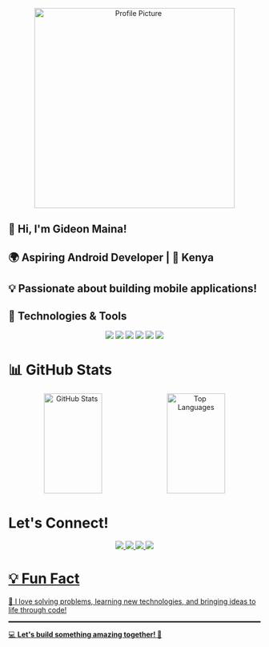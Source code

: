 <p align="center">
  <img src="https://avatars.githubusercontent.com/u/106425420?s=400&u=b085168d95d6f441cbfe03a5c8fc2a1bc05473b7&v=4" 
       alt="Profile Picture" width="400">
</p>

<!-- Introduction -->
## 👋 Hi, I'm Gideon Maina!
## 🌍 Aspiring Android Developer | 📍 Kenya
## 💡 Passionate about building mobile applications!

<!-- Technologies & Tools -->
## 🔧 Technologies & Tools
<p align="center">
  <img src="https://img.shields.io/badge/-Kotlin-0095D5?style=flat-square&logo=kotlin&logoColor=white">
  <img src="https://img.shields.io/badge/-Java-007396?style=flat-square&logo=java&logoColor=white">
  <img src="https://img.shields.io/badge/-Jetpack%20Compose-4285F4?style=flat-square&logo=jetpack-compose&logoColor=white">
  <img src="https://img.shields.io/badge/-Firebase-FFCA28?style=flat-square&logo=firebase&logoColor=white">
  <img src="https://img.shields.io/badge/-Git-F05032?style=flat-square&logo=git&logoColor=white">
  <img src="https://img.shields.io/badge/-GitHub-181717?style=flat-square&logo=github&logoColor=white">
</p>

<!-- GitHub Stats (Side-by-Side with Matching Height) -->
# 📊 GitHub Stats 
<p align="center">
  <img src="https://github-readme-stats.vercel.app/api?username=Gmmaina&show_icons=true&theme=radical" 
       alt="GitHub Stats" width="48%" height="200">
  <img src="https://github-readme-stats.vercel.app/api/top-langs/?username=Gmmaina&layout=compact&theme=radical" 
       alt="Top Languages" width="48%" height="200">
</p>

<!-- Social Media Links with Icons -->
# Let's Connect!
<p align="center">
  <a href="mailto:mutondogm@gmail.com">
      <img src="https://img.shields.io/badge/Gmail-D14836?style=for-the-badge&logo=gmail&logoColor=white">
    </a>
    <a href="https://twitter.com/big_brother254">
      <img src="https://img.shields.io/badge/Twitter-1DA1F2?style=for-the-badge&logo=twitter&logoColor=white">
    </a>
    <a href="https://linkedin.com/in/gideon-maina">
      <img src="https://img.shields.io/badge/LinkedIn-0077B5?style=for-the-badge&logo=linkedin&logoColor=white">
    </a>
     <a href="https://www.hackerrank.com/wizardkid">
      <img src="https://img.shields.io/badge/HackerRank-2EC866?style=for-the-badge&logo=hackerrank&logoColor=white">
</p>

<!-- Fun Fact -->
# 💡 Fun Fact 
<p>💙 I love solving problems, learning new technologies, and bringing ideas to life through code!</p>

<!-- Footer -->
<hr style="border: 1px solid #444;">
<p>💻 <strong>Let's build something amazing together! 🚀</strong></p>
